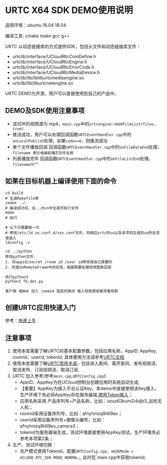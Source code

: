 # URTC X64 SDK DEMO使用说明

适用环境：ubuntu 16.04 18.04

编译工具: cmake make gcc g++

URTC 以动态链接库的方式提供SDK，包括头文件和动态链接库文件：
- urtclib/interface/UCloudRtcComDefine.h
- urtclib/interface/UCloudRtcEngine.h
- urtclib/interface/UCloudRtcErrorCode.h
- urtclib/interface/UCloudRtcMediaDevice.h
- urtclib/lib/libliburtcmediaengine.so
- urtclib/lib/liburtcnetengine.so

URTC DEMO为开源，用户可以直接使用到自己的产品中。

## DEMO及SDK使用注意事项

- 该SDK的视频源为 mp4，`main.cpp`中的`urtcengine->AddFileList(files, true)`
- 推流成功，用户可以处理回调函数`URTCEventHandler.cpp`中的`onLocalPublish`处理，如果`code==0`，则推流成功
- 单个文件播放回调 回调函数`URTCEventHandler.cpp`中的`onFileDataEnd`处理，`filename 表示电脑前播完文件名称`
- 列表播放完毕 回调函数`URTCEventHandler.cpp`中的`onFileListEnd`处理，`filename为“”`

## 如果在目标机器上编译使用下面的命令

```
cd build
# 生成Makefile等
cmake ../.
# 编译成功后，在../bin中生成可执行文件
make
# 执行

# 以下只需要做一次
# 修改/etc/ld.so.conf.d/xxx.conf文件，将相应urtc的so以及本项目生成的so所在目录放入
ldconfig -v 

cd ../python
修改python文件，
1. 将appid/secret /room id /user id修改成自己需要的
2. 检查OnRemoteFrame中的实现，根据需要处理视频图象回调

执行python3
python3 fb_det.py 

客户端 或Web 加入 roomid 指定的房间 输入视频源或者观看视频
```



## 创建URTC应用快速入门

参考：[快速上手](https://docs.ucloud.cn/video/urtc/quick)


## **注意事项**

1. 使用本库需要了解URTC的基本配置参数，包括应用名称，AppID, AppKey, roomid，userid, tokenid, 具体使用方法请参考[URTC文档](https://docs.ucloud.cn/urtc/README)
2. 使用本库需要了解[URTC常用术语](https://docs.ucloud.cn/urtc/sdk/term)，包括进入房间、离开房间、发布视频流、取消发布、订阅视频流、取消订阅.
3. URTC 加入参考(参考`main.cpp`,`URTCConfig.cpp`):
   - AppID、AppKey为在UCloud控制台创建应用时系统自动生成;
   - 【重要】AppKey为接入平台认证Key，本demo中直接使用该Key接入，生产环境下务必将AppKey存在服务器端,[使用Token接入](https://docs.ucloud.cn/video/urtc/sdk/token)；
   - 应用名称采用 产品序列号+产品名称，比如：ozuz63kum2i4djb3_巡检无人机；
   - roomid采用设备序列号，比如：afnyhnizq9l4l9ev；
   - userid采用设备序列号+摄像头编号，比如：afnyhnizq9l4l9ev_camera3；
   - tokenid为服务器端生成，测试环境直接使用AppKey测试，生产环境务必参考本项第2条；
4. 生产、测试环境切换：
   - 生产模式使用Tokenid，配置`URTCConfig.cpp`，`mSdkMode = UCLOUD_RTC_SDK_MODE_NORMAL;`, 此时在`main.cpp中获取tokenid;
